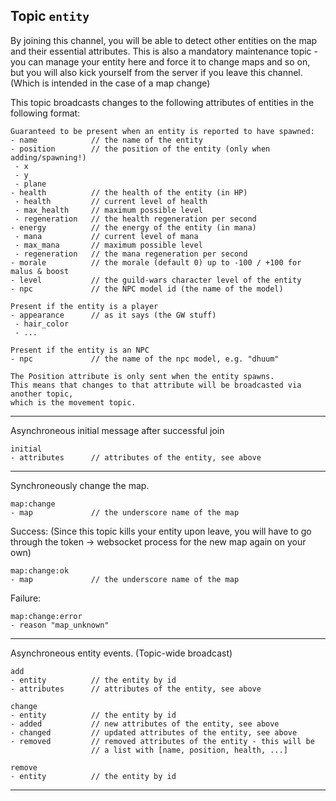 ## Topic `entity`

By joining this channel, you will be able to detect other entities on the map and their essential attributes.
This is also a mandatory maintenance topic - you can manage your entity here and force it to change maps and
so on, but you will also kick yourself from the server if you leave this channel. (Which is intended in the
case of a map change)

This topic broadcasts changes to the following attributes of entities in the following format:

```
Guaranteed to be present when an entity is reported to have spawned:
- name            // the name of the entity
- position        // the position of the entity (only when adding/spawning!)
 - x
 - y
 - plane
- health          // the health of the entity (in HP)
 - health         // current level of health
 - max_health     // maximum possible level
 - regeneration   // the health regeneration per second
- energy          // the energy of the entity (in mana)
 - mana           // current level of mana
 - max_mana       // maximum possible level
 - regeneration   // the mana regeneration per second
- morale          // the morale (default 0) up to -100 / +100 for malus & boost
- level           // the guild-wars character level of the entity
- npc             // the NPC model id (the name of the model)

Present if the entity is a player
- appearance      // as it says (the GW stuff)
 - hair_color
 - ...

Present if the entity is an NPC
- npc             // the name of the npc model, e.g. "dhuum"

The Position attribute is only sent when the entity spawns.
This means that changes to that attribute will be broadcasted via another topic,
which is the movement topic.
```

---

Asynchroneous initial message after successful join

```
initial
- attributes      // attributes of the entity, see above
```

---

Synchroneously change the map.

```
map:change
- map             // the underscore name of the map
```

Success: (Since this topic kills your entity upon leave,
you will have to go through the token -> websocket process for the
new map again on your own)

```
map:change:ok
- map             // the underscore name of the map
```

Failure:

```
map:change:error
- reason "map_unknown"
```

---

Asynchroneous entity events. (Topic-wide broadcast)

```
add
- entity          // the entity by id
- attributes      // attributes of the entity, see above
```

```
change
- entity          // the entity by id
- added           // new attributes of the entity, see above
- changed         // updated attributes of the entity, see above
- removed         // removed attributes of the entity - this will be
                  // a list with [name, position, health, ...]
```

```
remove
- entity          // the entity by id
```

---

